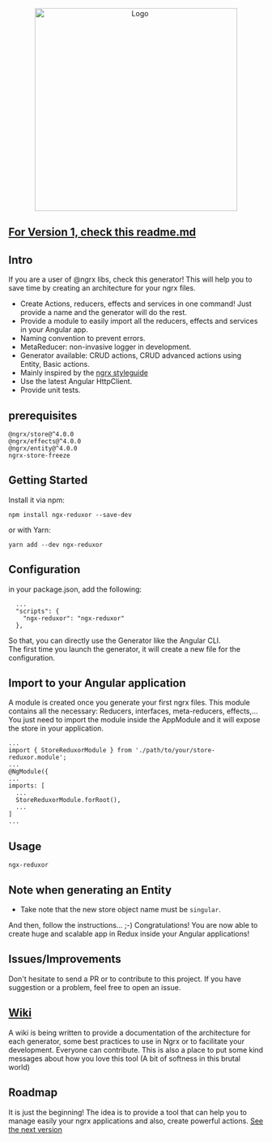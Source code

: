 <p align="center">
<img width="400" src="https://github.com/kmathy/ngx-reduxor/blob/master/Ngx-reduxor.png" alt="Logo">
</p>

## [For Version 1, check this readme.md](https://github.com/kmathy/ngx-reduxor/blob/master/README_v1.md)

## Intro
If you are a user of @ngrx libs, check this generator! This will help you to save time by creating an architecture for your ngrx files. 

* Create Actions, reducers, effects and services in one command! Just provide a name and the generator will do the rest.
* Provide a module to easily import all the reducers, effects and services in your Angular app.
* Naming convention to prevent errors.
* MetaReducer: non-invasive logger in development.
* Generator available: CRUD actions, CRUD advanced actions using Entity, Basic actions.
* Mainly inspired by the [ngrx styleguide](https://github.com/orizens/ngrx-styleguide)
* Use the latest Angular HttpClient.
* Provide unit tests.

## prerequisites

```
@ngrx/store@^4.0.0
@ngrx/effects@^4.0.0
@ngrx/entity@^4.0.0
ngrx-store-freeze
```

## Getting Started

Install it via npm:

```shell
npm install ngx-reduxor --save-dev
```

or with Yarn:
```shell
yarn add --dev ngx-reduxor
```

## Configuration

in your package.json, add the following:

```
  ...
  "scripts": {
    "ngx-reduxor": "ngx-reduxor"
  },
```

So that, you can directly use the Generator like the Angular CLI.<br>
The first time you launch the generator, it will create a new file for the configuration.

## Import to your Angular application
A module is created once you generate your first ngrx files. This module contains all the necessary: Reducers, interfaces, meta-reducers, effects,...
You just need to import the module inside the AppModule and it will expose the store in your application.

```
...
import { StoreReduxorModule } from './path/to/your/store-reduxor.module';
...
@NgModule({
...
imports: [
  ...
  StoreReduxorModule.forRoot(),
  ...
]
...
```

## Usage

```shell
ngx-reduxor
```

## Note when generating an Entity

* Take note that the new store object name must be `singular`.

And then, follow the instructions... ;-)
Congratulations! You are now able to create huge and scalable app in Redux inside your Angular applications!

## Issues/Improvements
Don't hesitate to send a PR or to contribute to this project. If you have suggestion or a problem, feel free to open an issue.

## [Wiki](https://github.com/kmathy/ngx-reduxor/wiki)
A wiki is being written to provide a documentation of the architecture for each generator, some best practices to use in Ngrx or to facilitate your development. Everyone can contribute. This is also a place to put some kind messages about how you love this tool (A bit of softness in this brutal world)

## Roadmap
It is just the beginning! The idea is to provide a tool that can help you to manage easily your ngrx applications and also, create powerful actions. [See the next version](https://github.com/kmathy/ngx-reduxor/projects/1)
